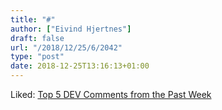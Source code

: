 ```yaml
---
title: "#"
author: ["Eivind Hjertnes"]
draft: false
url: "/2018/12/25/6/2042"
type: "post"
date: 2018-12-25T13:16:13+01:00
---
```


Liked:
[Top
5 DEV Comments from the Past Week](https://dev.to/devteam/top-5-dev-comments-from-the-past-week-2d0l)
